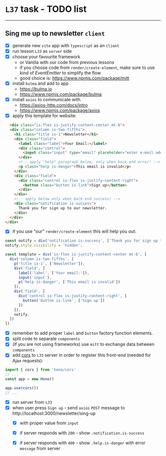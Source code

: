 # `L37` task - TODO list

---

## Sing me up to newsletter `client`

- [x] generate new `vite` app with `typescript` as an `client`
- [x] run lesson `L33` as `server` side
- [x] choose your favourite framework 
  - or Vanilla with our code from previous lessons
  - if you choose code from `render/create-element`, make sure to use kind of _EventEmitter_ to simplify the flow
  - good choice is: https://www.npmjs.com/package/mitt
- [x] install `bulma` and add to app
  - https://bulma.io
  - https://www.npmjs.com/package/bulma
- [x] install `axios` to communicate with  
  - https://axios-http.com/docs/intro
  - https://www.npmjs.com/package/axios
- [x] apply this template for website:
```html
  <div class="is-flex is-justify-content-center mt-6">
  <div class="column is-two-fifths">
    <h1 class="title is-1">Newsletter</h1>
    <div class="field">
      <label class="label">Your Email:</label>
      <div class="control">
        <input class="input" type="email" placeholder="enter e-mail address to sign up for newsletter" value="">
      </div>
      <!-- apply "help" paragraph below, only when back-end error! -->
      <p class="help is-danger">This email is invalid</p>
    </div>
    <div class="field">
      <div class="control is-flex is-justify-content-right">
        <button class="button is-link">Sign up</button>
      </div>
    </div>
    <!-- apply below only when back-end success! -->
    <div class="notification is-success">
      Thank you for sign up to our newsletter.
    </div>
  </div>
</div>
  ```
- [x] if you use "our" `render/create-element` this will help you out:
```javascript
const notify = div('notification is-success', ['Thank you for sign up to our newsletter.'])
notify.style.visibility = 'hidden';

const template = div('is-flex is-justify-content-center mt-6', [
  div('column is-two-fifths', [
    p('title is-1', ['Newsletter']),
    div('field', [
      label('label', ['Your email:']),
      input('input'),
      p('help is-danger', ['This email is invalid'])
    ]),
    div('field', [
      div('control is-flex is-justify-content-right', [
        button('button is-link', ['Sign up'])
      ])
    ]),
    notify,
  ])
])
```
- [x] remember to add proper `label` and `button` factory function elements.
- [x] split code to separate `components`
- [x] (if you are not using frameworks) use `mitt` to exchange data between `components`
- [x] add [cors](https://hono.dev/middleware/builtin/cors) to `L33` server in order to register this front-end (needed for Ajax requests):
```javascript
import { cors } from 'hono/cors'
// ...
const app = new Hono()

app.use(cors())
// ...
```
- [x] run server from `L33`
- [x] when user press `Sign up` - send `axios` `POST` message to http://localhost:3000/newsletter/sing-up
  - [x] with proper value from `input`
  - [x] if server responds with `200` - show `.notification.is-success` 
  - [x] if server responds with `400` - show `.help.is-danger` with error `message` from server 

